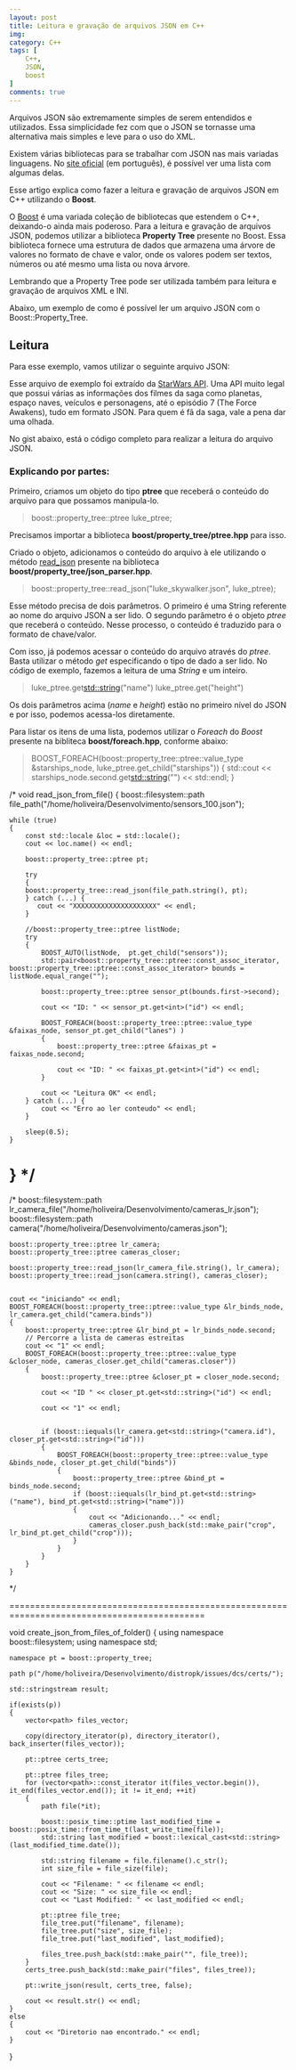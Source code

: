 ```yaml
---
layout: post
title: Leitura e gravação de arquivos JSON em C++
img: 
category: C++
tags: [
    C++,
    JSON,
    boost
]
comments: true
---
```


Arquivos JSON são extremamente simples de serem entendidos e utilizados. Essa simplicidade fez com que o JSON se tornasse uma alternativa mais simples e leve para o uso do XML.

Existem várias bibliotecas para se trabalhar com JSON nas mais variadas linguagens. No [site oficial](https://www.json.org/json-pt.html) (em português), é possível ver uma lista com algumas delas.

Esse artigo explica como fazer a leitura e gravação de arquivos JSON em C++ utilizando o **Boost**.

O [Boost](https://www.boost.org/) é uma variada coleção de bibliotecas que estendem o C++, deixando-o ainda mais poderoso. Para a leitura e gravação de arquivos JSON, podemos utilizar a biblioteca **Property Tree** presente no Boost. Essa biblioteca fornece uma estrutura de dados que armazena uma árvore de valores no formato de chave e valor, onde os valores podem ser textos, números ou até mesmo uma lista ou nova árvore.

Lembrando que a Property Tree pode ser utilizada também para leitura e gravação de arquivos XML e INI.

Abaixo, um exemplo de como é possível ler um arquivo JSON com o Boost::Property_Tree.

## Leitura

Para esse exemplo, vamos utilizar o seguinte arquivo JSON:

<script src="https://gist.github.com/hallisonoliveira/b6f4c64022474c441460b1b69836ab5b.js"></script>

Esse arquivo de exemplo foi extraído da [StarWars API](https://swapi.co/). Uma API muito legal que possui várias as informações dos filmes da saga como planetas, espaço naves, veículos e personagens, até o episódio 7 (The Force Awakens), tudo em formato JSON. Para quem é fã da saga, vale a pena dar uma olhada.

No gist abaixo, está o código completo para realizar a leitura do arquivo JSON.

<script src="https://gist.github.com/hallisonoliveira/a0c6a548885c7df459d0003954e6c1d2.js"></script>

### Explicando por partes:

Primeiro, criamos um objeto do tipo **ptree** que receberá o conteúdo do arquivo para que possamos manipula-lo.

> boost::property_tree::ptree luke_ptree;

Precisamos importar a biblioteca **boost/property_tree/ptree.hpp** para isso.

Criado o objeto, adicionamos o conteúdo do arquivo à ele utilizando o método [read_json](https://www.boost.org/doc/libs/1_65_1/doc/html/boost/property_tree/json_parser/read_json_idp699443552.html) presente na biblioteca **boost/property_tree/json_parser.hpp**.

> boost::property_tree::read_json("luke_skywalker.json", luke_ptree);

Esse método precisa de dois parâmetros. O primeiro é uma String referente ao nome do arquivo JSON a ser lido. O segundo parâmetro é o objeto *ptree* que receberá o conteúdo. Nesse processo, o conteúdo é traduzido para o formato de chave/valor.

Com isso, já podemos acessar o conteúdo do arquivo através do *ptree*. Basta utilizar o método *get* especificando o tipo de dado a ser lido. No código de exemplo, fazemos a leitura de uma *String* e um inteiro.

> luke_ptree.get<std::string>("name")
> luke_ptree.get<int>("height")

Os dois parâmetros acima (*name* e *height*) estão no primeiro nível do JSON e por isso, podemos acessa-los diretamente.

Para listar os itens de uma lista, podemos utilizar o *Foreach* do *Boost* presente na bibliteca **boost/foreach.hpp**, conforme abaixo:

> BOOST_FOREACH(boost::property_tree::ptree::value_type &starships_node, luke_ptree.get_child("starships")) {
>   std::cout << starships_node.second.get<std::string>("") << std::endl;
> }


/*
void read_json_from_file()
{
    boost::filesystem::path file_path("/home/holiveira/Desenvolvimento/sensors_100.json");

    while (true)
    {
        const std::locale &loc = std::locale();
        cout << loc.name() << endl;

        boost::property_tree::ptree pt;

        try
        {
        boost::property_tree::read_json(file_path.string(), pt);
        } catch (...) {
           cout << "XXXXXXXXXXXXXXXXXXXXX" << endl;
        }

        //boost::property_tree::ptree listNode;
        try
        {
            BOOST_AUTO(listNode,  pt.get_child("sensors"));
            std::pair<boost::property_tree::ptree::const_assoc_iterator, boost::property_tree::ptree::const_assoc_iterator> bounds = listNode.equal_range("");

            boost::property_tree::ptree sensor_pt(bounds.first->second);

            cout << "ID: " << sensor_pt.get<int>("id") << endl;

            BOOST_FOREACH(boost::property_tree::ptree::value_type &faixas_node, sensor_pt.get_child("lanes") )
            {
                boost::property_tree::ptree &faixas_pt = faixas_node.second;

                cout << "ID: " << faixas_pt.get<int>("id") << endl;
            }

            cout << "Leitura OK" << endl;
        } catch (...) {
            cout << "Erro ao ler conteudo" << endl;
        }

        sleep(0.5);
    }
}
*/
========================================================================================================
/*
boost::filesystem::path lr_camera_file("/home/holiveira/Desenvolvimento/cameras_lr.json");
    boost::filesystem::path camera("/home/holiveira/Desenvolvimento/cameras.json");

    boost::property_tree::ptree lr_camera;
    boost::property_tree::ptree cameras_closer;

    boost::property_tree::read_json(lr_camera_file.string(), lr_camera);
    boost::property_tree::read_json(camera.string(), cameras_closer);


    cout << "iniciando" << endl;
    BOOST_FOREACH(boost::property_tree::ptree::value_type &lr_binds_node, lr_camera.get_child("camera.binds"))
    {
        boost::property_tree::ptree &lr_bind_pt = lr_binds_node.second;
        // Percorre a lista de cameras estreitas
        cout << "1" << endl;
        BOOST_FOREACH(boost::property_tree::ptree::value_type &closer_node, cameras_closer.get_child("cameras.closer"))
        {
            boost::property_tree::ptree &closer_pt = closer_node.second;

            cout << "ID " << closer_pt.get<std::string>("id") << endl;

            cout << "1" << endl;


            if (boost::iequals(lr_camera.get<std::string>("camera.id"), closer_pt.get<std::string>("id")))
            {
                BOOST_FOREACH(boost::property_tree::ptree::value_type &binds_node, closer_pt.get_child("binds"))
                {
                    boost::property_tree::ptree &bind_pt = binds_node.second;
                    if (boost::iequals(lr_bind_pt.get<std::string>("name"), bind_pt.get<std::string>("name")))
                    {
                        cout << "Adicionando..." << endl;
                        cameras_closer.push_back(std::make_pair("crop", lr_bind_pt.get_child("crop")));
                    }
                }
            }
        }
    }
*/

============================================================================================

void create_json_from_files_of_folder()
{
    using namespace boost::filesystem;
    using namespace std;

    namespace pt = boost::property_tree;

    path p("/home/holiveira/Desenvolvimento/distropk/issues/dcs/certs/");

    std::stringstream result;

    if(exists(p))
    {
        vector<path> files_vector;

        copy(directory_iterator(p), directory_iterator(), back_inserter(files_vector));

        pt::ptree certs_tree;

        pt::ptree files_tree;
        for (vector<path>::const_iterator it(files_vector.begin()), it_end(files_vector.end()); it != it_end; ++it)
        {
            path file(*it);

            boost::posix_time::ptime last_modified_time = boost::posix_time::from_time_t(last_write_time(file));
            std::string last_modified = boost::lexical_cast<std::string>(last_modified_time.date());

            std::string filename = file.filename().c_str();
            int size_file = file_size(file);

            cout << "Filename: " << filename << endl;
            cout << "Size: " << size_file << endl;
            cout << "Last Modified: " << last_modified << endl;

            pt::ptree file_tree;
            file_tree.put("filename", filename);
            file_tree.put("size", size_file);
            file_tree.put("last_modified", last_modified);

            files_tree.push_back(std::make_pair("", file_tree));
        }
        certs_tree.push_back(std::make_pair("files", files_tree));

        pt::write_json(result, certs_tree, false);

        cout << result.str() << endl;
    }
    else
    {
        cout << "Diretorio nao encontrado." << endl;
    }

}